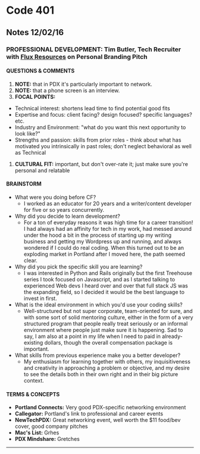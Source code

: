 # Code 401 
## Notes 12/02/16
### PROFESSIONAL DEVELOPMENT: Tim Butler, Tech Recruiter with [Flux Resources](http://workwithflux.com) on Personal Branding Pitch

#### QUESTIONS & COMMENTS
1. **NOTE:** that in PDX it's particularly important to network.
1. **NOTE:** that a phone screen is an interview.
1. **FOCAL POINTS:** 
  - Technical interest:  shortens lead time to find potential good fits
  - Expertise and focus:  client facing? design focused? specific languages? etc.
  - Industry and Environment:  "what do you want this next opportunity to look like?"
  - Strengths and passion:  skills from prior roles - think about what has motivated you intrinsically in past roles; don't neglect behavioral as well as Technical
1. **CULTURAL FIT:** important, but don't over-rate it; just make sure you're personal and relatable

#### BRAINSTORM
* What were you doing before CF?
  - I worked as an educator for 20 years and a writer/content developer for five or so years concurrently.
* Why did you decide to learn development?
  - For a ton of everyday reasons it was high time for a career transition!  I had always had an affinity for tech in my work, had messed around under the hood a bit in the process of starting up my writing business and getting my Wordpress up and running, and always wondered if I could  do real coding.  When this turned out to be an exploding market in Portland after I moved here, the path seemed clear.
* Why did you pick the specific skill you are learning?
  - I was interested in Python and Rails originally but the first Treehouse series I took focused on Javascript, and as I started talking to experienced Web devs I heard over and over that full stack JS was the expanding field, so I decided it would be the best language to invest in first.
* What is the ideal environment in which you'd use your coding skills?
  - Well-structured but not super corporate, team-oriented for sure, and with some sort of solid mentoring culture, either in the form of a very structured program that people really treat seriously or an informal environment where people just make sure it is happening.  Sad to say, I am also at a point in my life when I need to paid in already-existing dollars, though the overall compensation package is important.
* What skills from previous experience make you a better developer?
  - My enthusiasm for learning together with others, my inquisitiveness and creativity in approaching a problem or objective, and my desire to see the details both in their own right and in their big picture context.



#### TERMS & CONCEPTS
  * **Portland Connects:**  Very good PDX-specific networking environment
  * **Callegator:**  Portland's link to professional and career events
  * **NewTechPDX:**  Great networking event, well worth the $11 food/bev cover, good company pitches
  * **Mac's List:**  Grhes
  * **PDX Mindshare:**  Gretches
  
---

